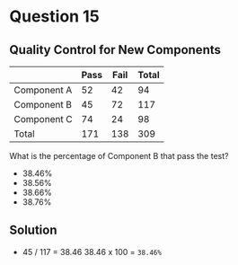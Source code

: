 # Question 15

## Quality Control for New Components

||Pass|Fail|Total
|---------|------|-----|-----|
|Component A|52|42|94|
|Component B|45|72|117|
|Component C|74|24|98|
|Total|171|138|309|

What is the percentage of Component B that pass the test?

* 38.46%
* 38.56%
* 38.66%
* 38.76%

## Solution

* 45 / 117 = 38.46 38.46 x 100 = `38.46%`
